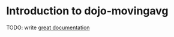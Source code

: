 # Introduction to dojo-movingavg

TODO: write [great documentation](http://jacobian.org/writing/what-to-write/)
